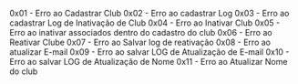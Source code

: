 

0x01 - Erro ao Cadastrar Club
0x02 - Erro ao cadastrar Log
0x03 - Erro ao cadastrar Log de Inativação de Club
0x04 - Erro ao Inativar Club
0x05 - Erro ao inativar associados dentro do cadastro do club
0x06 - Erro ao Reativar Clube
0x07 - Erro ao Salvar log de reativação
0x08 - Erro ao atualizar E-mail
0x09 - Erro ao salvar LOG de Atualização de E-mail
0x10 - Erro ao salvar LOG de Atualização de Nome
0x11 - Erro ao Atualizar Nome do club